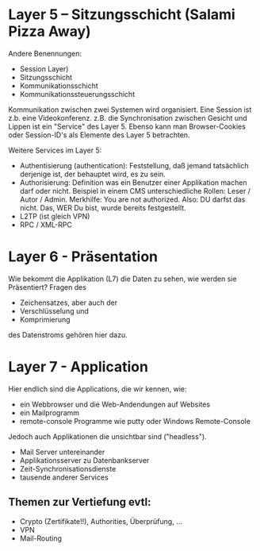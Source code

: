 
# Layer 5 – Sitzungsschicht (Salami Pizza Away)
Andere Benennungen:
- Session Layer)
- Sitzungsschicht
- Kommunikationsschicht
- Kommunikationssteuerungsschicht

Kommunikation zwischen zwei Systemen wird organisiert. Eine Session ist z.b. eine Videokonferenz. z.B. die Synchronisation zwischen
Gesicht und Lippen ist ein "Service" des Layer 5. Ebenso kann man Browser-Cookies oder Session-ID's als Elemente des Layer 5 betrachten.

Weitere Services im Layer 5:
- Authentisierung (authentication): Feststellung, daß jemand tatsächlich derjenige ist, der behauptet wird, es zu sein.
- Authorisierung: Definition was ein Benutzer einer Applikation machen darf oder nicht. Beispiel in einem CMS unterschiedliche Rollen: Leser / Autor / Admin. Merkhilfe: You are not authorized. Also: DU darfst das nicht. Das, WER Du bist, wurde bereits festgestellt.
- L2TP (ist gleich VPN)
- RPC / XML-RPC

# Layer 6 - Präsentation
Wie bekommt die Applikation (L7) die Daten zu sehen, wie werden sie Präsentiert? Fragen des
- Zeichensatzes, aber auch der
- Verschlüsselung und
- Komprimierung

des Datenstroms gehören hier dazu.

# Layer 7 - Application
Hier endlich sind die Applications, die wir kennen, wie:
- ein Webbrowser und die Web-Andendungen auf Websites
- ein Mailprogramm
- remote-console Programme wie putty oder Windows Remote-Console

Jedoch auch Applikationen die unsichtbar sind ("headless").
- Mail Server untereinander
- Applikationsserver zu Datenbankserver
- Zeit-Synchronisationsdienste
- tausende anderer Services

## Themen zur Vertiefung evtl:
- Crypto (Zertifikate!!), Authorities, Überprüfung, ...
- VPN
- Mail-Routing
